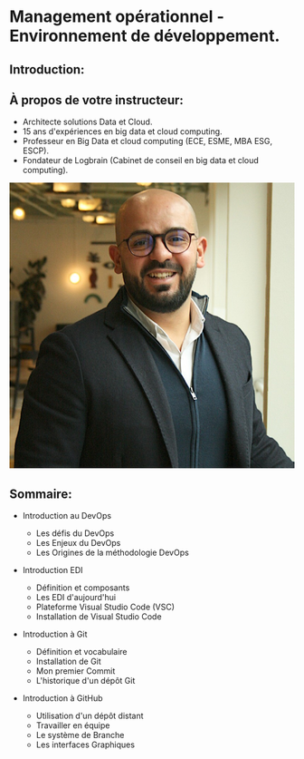 # Management opérationnel - Environnement de développement.

## Introduction: 

## À propos de votre instructeur:  

+ Architecte solutions Data et Cloud.
+ 15 ans d'expériences en big data et cloud computing.
+ Professeur en Big Data et cloud computing (ECE, ESME, MBA ESG, ESCP).
+ Fondateur de Logbrain (Cabinet de conseil en big data et cloud computing).

![alt text](images/axel.jpg) 

## Sommaire: 

* Introduction au DevOps
    * Les défis du DevOps
    * Les Enjeux du DevOps
    * Les Origines de la méthodologie DevOps
      
* Introduction EDI
    * Définition et composants
    * Les EDI d'aujourd'hui
    * Plateforme Visual Studio Code (VSC)
    * Installation de Visual Studio Code
      
* Introduction à Git
    * Définition et vocabulaire
    * Installation de Git
    * Mon premier Commit
    * L'historique d'un dépôt Git
      
* Introduction à GitHub
    * Utilisation d'un dépôt distant
    * Travailler en équipe
    * Le système de Branche
    * Les interfaces Graphiques
